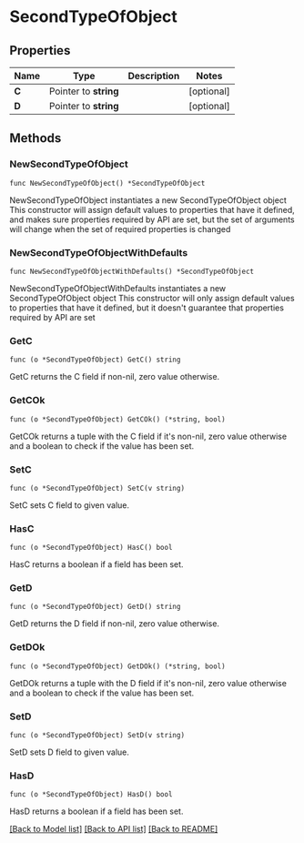 # SecondTypeOfObject

## Properties

Name | Type | Description | Notes
------------ | ------------- | ------------- | -------------
**C** | Pointer to **string** |  | [optional] 
**D** | Pointer to **string** |  | [optional] 

## Methods

### NewSecondTypeOfObject

`func NewSecondTypeOfObject() *SecondTypeOfObject`

NewSecondTypeOfObject instantiates a new SecondTypeOfObject object
This constructor will assign default values to properties that have it defined,
and makes sure properties required by API are set, but the set of arguments
will change when the set of required properties is changed

### NewSecondTypeOfObjectWithDefaults

`func NewSecondTypeOfObjectWithDefaults() *SecondTypeOfObject`

NewSecondTypeOfObjectWithDefaults instantiates a new SecondTypeOfObject object
This constructor will only assign default values to properties that have it defined,
but it doesn't guarantee that properties required by API are set

### GetC

`func (o *SecondTypeOfObject) GetC() string`

GetC returns the C field if non-nil, zero value otherwise.

### GetCOk

`func (o *SecondTypeOfObject) GetCOk() (*string, bool)`

GetCOk returns a tuple with the C field if it's non-nil, zero value otherwise
and a boolean to check if the value has been set.

### SetC

`func (o *SecondTypeOfObject) SetC(v string)`

SetC sets C field to given value.

### HasC

`func (o *SecondTypeOfObject) HasC() bool`

HasC returns a boolean if a field has been set.

### GetD

`func (o *SecondTypeOfObject) GetD() string`

GetD returns the D field if non-nil, zero value otherwise.

### GetDOk

`func (o *SecondTypeOfObject) GetDOk() (*string, bool)`

GetDOk returns a tuple with the D field if it's non-nil, zero value otherwise
and a boolean to check if the value has been set.

### SetD

`func (o *SecondTypeOfObject) SetD(v string)`

SetD sets D field to given value.

### HasD

`func (o *SecondTypeOfObject) HasD() bool`

HasD returns a boolean if a field has been set.


[[Back to Model list]](../README.md#documentation-for-models) [[Back to API list]](../README.md#documentation-for-api-endpoints) [[Back to README]](../README.md)


